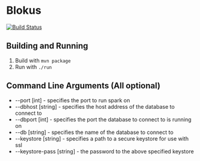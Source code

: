 # Blokus
[![Build Status](https://travis-ci.com/gregthegeek/Blokus.svg?token=GxwRo7a5dp63Gq5XNxwx&branch=master)](https://travis-ci.com/gregthegeek/Blokus)

## Building and Running
1. Build with `mvn package`
2. Run with `./run`

## Command Line Arguments (All optional)
* --port [int] - specifies the port to run spark on
* --dbhost [string] - specifies the host address of the database to connect to
* --dbport [int] - specifies the port the database to connect to is running on
* --db [string] - specifies the name of the database to connect to
* --keystore [string] - specifies a path to a secure keystore for use with ssl
* --keystore-pass [string] - the password to the above specified keystore
